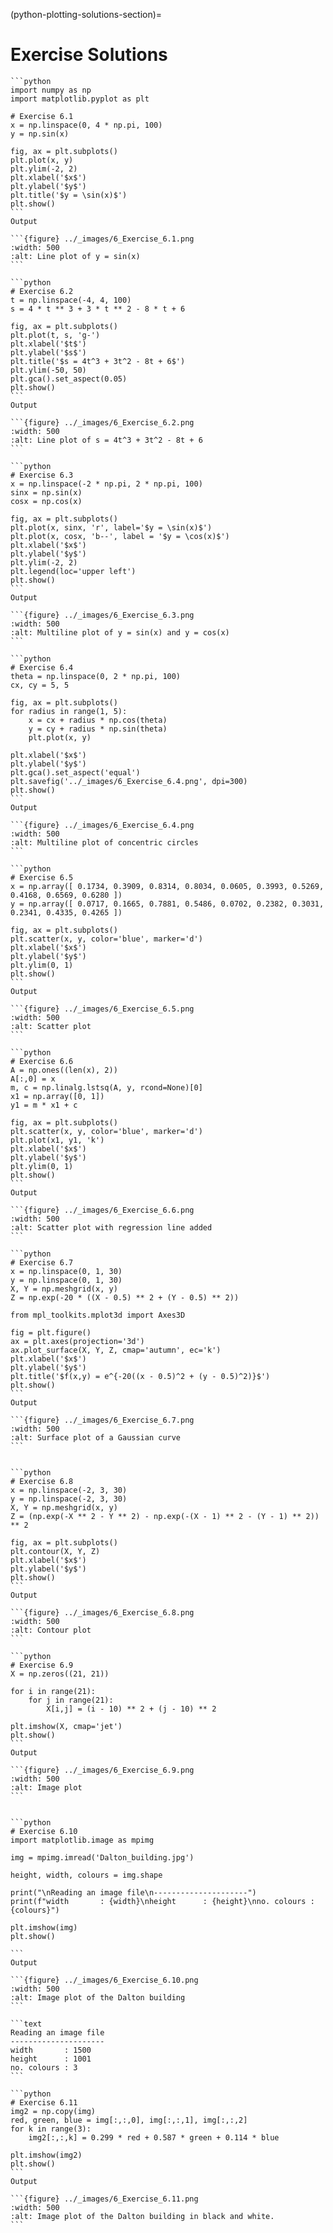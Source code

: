 (python-plotting-solutions-section)=

# Exercise Solutions

````{solution} python-line-plot-ex1
```python
import numpy as np
import matplotlib.pyplot as plt

# Exercise 6.1
x = np.linspace(0, 4 * np.pi, 100)
y = np.sin(x)

fig, ax = plt.subplots()
plt.plot(x, y)
plt.ylim(-2, 2)
plt.xlabel('$x$')
plt.ylabel('$y$')
plt.title('$y = \sin(x)$')
plt.show()
```
Output

```{figure} ../_images/6_Exercise_6.1.png
:width: 500
:alt: Line plot of y = sin(x)
```
````

````{solution} python-line-plot-ex2
```python
# Exercise 6.2
t = np.linspace(-4, 4, 100)
s = 4 * t ** 3 + 3 * t ** 2 - 8 * t + 6

fig, ax = plt.subplots()
plt.plot(t, s, 'g-')
plt.xlabel('$t$')
plt.ylabel('$s$')
plt.title('$s = 4t^3 + 3t^2 - 8t + 6$')
plt.ylim(-50, 50)
plt.gca().set_aspect(0.05)
plt.show()
```
Output

```{figure} ../_images/6_Exercise_6.2.png
:width: 500
:alt: Line plot of s = 4t^3 + 3t^2 - 8t + 6
```
````

````{solution} python-multiple-plots-ex1
```python
# Exercise 6.3
x = np.linspace(-2 * np.pi, 2 * np.pi, 100)
sinx = np.sin(x)
cosx = np.cos(x)

fig, ax = plt.subplots()
plt.plot(x, sinx, 'r', label='$y = \sin(x)$')
plt.plot(x, cosx, 'b--', label = '$y = \cos(x)$')
plt.xlabel('$x$')
plt.ylabel('$y$')
plt.ylim(-2, 2)
plt.legend(loc='upper left')
plt.show()
```
Output

```{figure} ../_images/6_Exercise_6.3.png
:width: 500
:alt: Multiline plot of y = sin(x) and y = cos(x)
```
````

````{solution} python-multiple-plots-ex2
```python
# Exercise 6.4
theta = np.linspace(0, 2 * np.pi, 100)
cx, cy = 5, 5

fig, ax = plt.subplots()  
for radius in range(1, 5):
    x = cx + radius * np.cos(theta)
    y = cy + radius * np.sin(theta)
    plt.plot(x, y)
 
plt.xlabel('$x$')
plt.ylabel('$y$')
plt.gca().set_aspect('equal')
plt.savefig('../_images/6_Exercise_6.4.png', dpi=300)
plt.show()
```
Output

```{figure} ../_images/6_Exercise_6.4.png
:width: 500
:alt: Multiline plot of concentric circles
```
````

````{solution} python-scatter-plot-ex1
```python
# Exercise 6.5
x = np.array([ 0.1734, 0.3909, 0.8314, 0.8034, 0.0605, 0.3993, 0.5269, 0.4168, 0.6569, 0.6280 ])
y = np.array([ 0.0717, 0.1665, 0.7881, 0.5486, 0.0702, 0.2382, 0.3031, 0.2341, 0.4335, 0.4265 ])

fig, ax = plt.subplots()
plt.scatter(x, y, color='blue', marker='d')
plt.xlabel('$x$')
plt.ylabel('$y$')
plt.ylim(0, 1)
plt.show()
```
Output

```{figure} ../_images/6_Exercise_6.5.png
:width: 500
:alt: Scatter plot
```
````

````{solution} python-scatter-plot-ex2
```python
# Exercise 6.6
A = np.ones((len(x), 2))
A[:,0] = x
m, c = np.linalg.lstsq(A, y, rcond=None)[0]
x1 = np.array([0, 1])
y1 = m * x1 + c

fig, ax = plt.subplots()
plt.scatter(x, y, color='blue', marker='d')
plt.plot(x1, y1, 'k')
plt.xlabel('$x$')
plt.ylabel('$y$')
plt.ylim(0, 1)
plt.show()
```
Output

```{figure} ../_images/6_Exercise_6.6.png
:width: 500
:alt: Scatter plot with regression line added
```
````

````{solution}  python-surface-plot-ex
```python
# Exercise 6.7
x = np.linspace(0, 1, 30)
y = np.linspace(0, 1, 30)
X, Y = np.meshgrid(x, y)
Z = np.exp(-20 * ((X - 0.5) ** 2 + (Y - 0.5) ** 2))

from mpl_toolkits.mplot3d import Axes3D

fig = plt.figure()
ax = plt.axes(projection='3d')
ax.plot_surface(X, Y, Z, cmap='autumn', ec='k')
plt.xlabel('$x$')
plt.ylabel('$y$')
plt.title('$f(x,y) = e^{-20((x - 0.5)^2 + (y - 0.5)^2)}$')
plt.show()
```
Output

```{figure} ../_images/6_Exercise_6.7.png
:width: 500
:alt: Surface plot of a Gaussian curve
```
````

````{solution} python-contour-plot-ex

```python
# Exercise 6.8
x = np.linspace(-2, 3, 30)
y = np.linspace(-2, 3, 30)
X, Y = np.meshgrid(x, y)
Z = (np.exp(-X ** 2 - Y ** 2) - np.exp(-(X - 1) ** 2 - (Y - 1) ** 2)) ** 2

fig, ax = plt.subplots()
plt.contour(X, Y, Z)
plt.xlabel('$x$')
plt.ylabel('$y$')
plt.show()
```
Output

```{figure} ../_images/6_Exercise_6.8.png
:width: 500
:alt: Contour plot
```
````

````{solution} python-image-plot-ex1
```python
# Exercise 6.9
X = np.zeros((21, 21))

for i in range(21):
    for j in range(21):
        X[i,j] = (i - 10) ** 2 + (j - 10) ** 2
        
plt.imshow(X, cmap='jet')
plt.show()
```
Output

```{figure} ../_images/6_Exercise_6.9.png
:width: 500
:alt: Image plot
```
````

````{solution} python-image-plot-ex2

```python
# Exercise 6.10
import matplotlib.image as mpimg

img = mpimg.imread('Dalton_building.jpg')

height, width, colours = img.shape

print("\nReading an image file\n---------------------")
print(f"width       : {width}\nheight      : {height}\nno. colours : {colours}")

plt.imshow(img)
plt.show()

```
Output

```{figure} ../_images/6_Exercise_6.10.png
:width: 500
:alt: Image plot of the Dalton building
```

```text
Reading an image file
---------------------
width       : 1500
height      : 1001
no. colours : 3
```

````

````{solution} python-image-plot-ex3
```python
# Exercise 6.11
img2 = np.copy(img)
red, green, blue = img[:,:,0], img[:,:,1], img[:,:,2]
for k in range(3):
    img2[:,:,k] = 0.299 * red + 0.587 * green + 0.114 * blue
        
plt.imshow(img2)
plt.show()
```
Output

```{figure} ../_images/6_Exercise_6.11.png
:width: 500
:alt: Image plot of the Dalton building in black and white.
```
````
